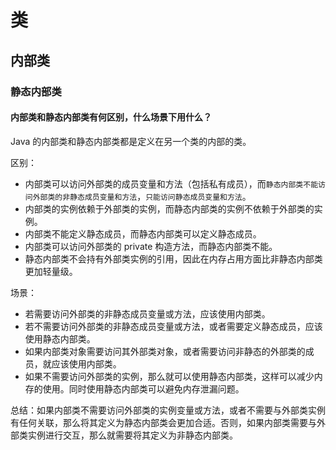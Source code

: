 # 类


## 内部类

### 静态内部类

#### 内部类和静态内部类有何区别，什么场景下用什么？

Java 的内部类和静态内部类都是定义在另一个类的内部的类。

区别：

- 内部类可以访问外部类的成员变量和方法（包括私有成员），而`静态内部类不能访问外部类的非静态成员变量和方法`，`只能访问静态成员变量和方法`。
- 内部类的实例依赖于外部类的实例，而静态内部类的实例不依赖于外部类的实例。
- 内部类不能定义静态成员，而静态内部类可以定义静态成员。
- 内部类可以访问外部类的 private 构造方法，而静态内部类不能。
- 静态内部类不会持有外部类实例的引用，因此在内存占用方面比非静态内部类更加轻量级。

场景：

- 若需要访问外部类的非静态成员变量或方法，应该使用内部类。
- 若不需要访问外部类的非静态成员变量或方法，或者需要定义静态成员，应该使用静态内部类。
- 如果内部类对象需要访问其外部类对象，或者需要访问非静态的外部类的成员，就应该使用内部类。
- 如果不需要访问外部类的实例，那么就可以使用静态内部类，这样可以减少内存的使用。同时使用静态内部类可以避免内存泄漏问题。

总结：如果内部类不需要访问外部类的实例变量或方法，或者不需要与外部类实例有任何关联，那么将其定义为静态内部类会更加合适。否则，如果内部类需要与外部类实例进行交互，那么就需要将其定义为非静态内部类。
